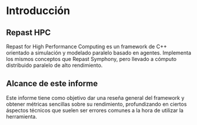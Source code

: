 # Introducción

## Repast HPC

Repast for High Performance Computing es un framework de C++ orientado a
simulación y modelado paralelo basado en agentes. Implementa los mismos 
conceptos que Repast Symphony, pero llevado a cómputo distribuido paralelo de alto 
rendimiento.

## Alcance de este informe

Este informe tiene como objetivo dar una reseña general del framework y obtener
métricas sencillas sobre su rendimiento, profundizando en ciertos áspectos
técnicos que suelen ser errores comunes a la hora de utilizar la herramienta.